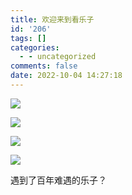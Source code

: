 ```yaml
---
title: 欢迎来到看乐子
id: '206'
tags: []
categories:
  - - uncategorized
comments: false
date: 2022-10-04 14:27:18
---
```


![](https://watchlezi-1302020253.cos.ap-nanjing.myqcloud.com/wp-content/uploads/2021/01/img202101190055152515371650116625336.jpg)

![](https://watchlezi-1302020253.cos.ap-nanjing.myqcloud.com/wp-content/uploads/2021/08/5c22768f1c85b289.png)

![](https://watchlezi-1302020253.cos.ap-nanjing.myqcloud.com/wp-content/uploads/2021/01/183dc3a2682715c44144845811121905189.jpg)

![](https://watchlezi-1302020253.cos.ap-nanjing.myqcloud.com/wp-content/uploads/2021/01/38ad731cd10374b92876993077249119973.jpg)

遇到了百年难遇的乐子？
